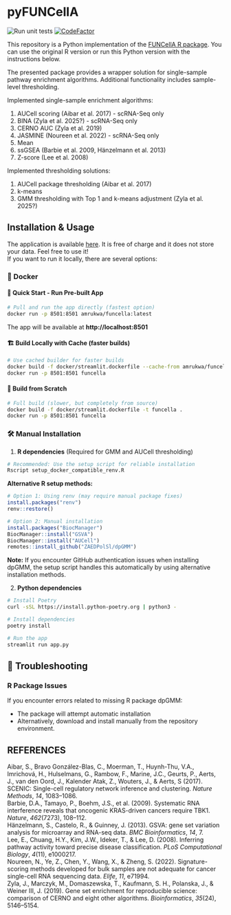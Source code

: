 # pyFUNCellA
![Run unit tests](https://github.com/ZAEDPolSl/enrichment-auc/actions/workflows/unittest.yml/badge.svg)
[![CodeFactor](https://www.codefactor.io/repository/github/zaedpolsl/enrichment-auc/badge?s=0a2708157028b922c097a34ac955fe1c363866be)](https://www.codefactor.io/repository/github/zaedpolsl/enrichment-auc)

This repository is a Python implementation of the [FUNCellA R package](https://github.com/ZAEDPolSl/FUNCellA/tree/master).
You can use the original R version or run this Python version with the instructions below.

The presented package provides a wrapper solution for single-sample pathway enrichment algorithms. Additional functionality includes sample-level thresholding.

Implemented single-sample enrichment algorithms:
1) AUCell scoring (Aibar et al. 2017) - scRNA-Seq only
2) BINA (Zyla et al. 2025?) - scRNA-Seq only
3) CERNO AUC (Zyla et al. 2019)
4) JASMINE (Noureen et al. 2022) - scRNA-Seq only
5) Mean
6) ssGSEA (Barbie et al. 2009, Hänzelmann et al. 2013)
7) Z-score (Lee et al. 2008)

Implemented thresholding solutions:
1) AUCell package thresholding (Aibar et al. 2017)
2) k-means
3) GMM thresholding with Top 1 and k-means adjustment (Zyla et al. 2025?)

## Installation & Usage
The application is available [here](https://dssoftware.aei.polsl.pl/FUNCellA). It is free of charge and it does not store your data. Feel free to use it!  
If you want to run it locally, there are several options:
### 🐳 Docker

#### 🚀 Quick Start - Run Pre-built App
```bash
# Pull and run the app directly (fastest option)
docker run -p 8501:8501 amrukwa/funcella:latest
```
The app will be available at **http://localhost:8501**

#### 🏗️ Build Locally with Cache (faster builds)
```bash
# Use cached builder for faster builds
docker build -f docker/streamlit.dockerfile --cache-from amrukwa/funcella:builder -t funcella .
docker run -p 8501:8501 funcella
```

#### 🔧 Build from Scratch
```bash
# Full build (slower, but completely from source)
docker build -f docker/streamlit.dockerfile -t funcella .
docker run -p 8501:8501 funcella
```

### 🛠️ Manual Installation

1. **R dependencies** (Required for GMM and AUCell thresholding)
```bash
# Recommended: Use the setup script for reliable installation
Rscript setup_docker_compatible_renv.R
```

**Alternative R setup methods:**
```R
# Option 1: Using renv (may require manual package fixes)
install.packages("renv")
renv::restore()

# Option 2: Manual installation
install.packages("BiocManager")
BiocManager::install("GSVA")
BiocManager::install("AUCell")
remotes::install_github("ZAEDPolSl/dpGMM")
```

**Note:** If you encounter GitHub authentication issues when installing dpGMM, the setup script handles this automatically by using alternative installation methods.

2. **Python dependencies**
```bash
# Install Poetry
curl -sSL https://install.python-poetry.org | python3 -

# Install dependencies
poetry install

# Run the app
streamlit run app.py
```

## 🔧 Troubleshooting

### R Package Issues
If you encounter errors related to missing R package dpGMM:
   - The package will attempt automatic installation
   - Alternatively, download and install manually from the repository environment.

## REFERENCES
Aibar, S., Bravo González-Blas, C., Moerman, T., Huynh-Thu, V.A., Imrichová, H., Hulselmans, G., Rambow, F., Marine, J.C., Geurts, P., Aerts, J., van den Oord, J., Kalender Atak, Z., Wouters, J., & Aerts, S (2017). SCENIC: Single-cell regulatory network inference and clustering. *Nature Methods*, *14*, 1083–1086.\
Barbie, D.A., Tamayo, P., Boehm, J.S., et al. (2009). Systematic RNA interference reveals that oncogenic KRAS-driven cancers require TBK1. *Nature*, *462*(7273), 108–112.\
Hänzelmann, S., Castelo, R., & Guinney, J. (2013). GSVA: gene set variation analysis for microarray and RNA-seq data. *BMC Bioinformatics*, *14*, 7.\
Lee, E., Chuang, H.Y., Kim, J.W., Ideker, T., & Lee, D. (2008). Inferring pathway activity toward precise disease classification. *PLoS Computational Biology*, *4*(11), e1000217.\
Noureen, N., Ye, Z., Chen, Y., Wang, X., & Zheng, S. (2022). Signature-scoring methods developed for bulk samples are not adequate for cancer single-cell RNA sequencing data. *Elife*, *11*, e71994.\
Zyla, J., Marczyk, M., Domaszewska, T., Kaufmann, S. H., Polanska, J., & Weiner III, J. (2019). Gene set enrichment for reproducible science: comparison of CERNO and eight other algorithms. *Bioinformatics*, *35*(24), 5146–5154. 
